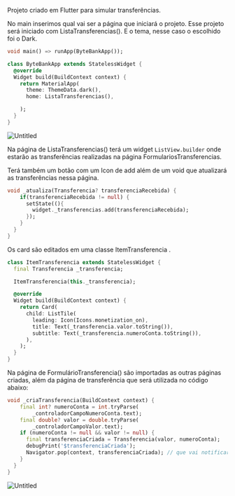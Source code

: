 Projeto criado em Flutter para simular transferências.

No main inserimos qual vai ser a página que iniciará o projeto. Esse projeto será iniciado com ListaTransferencias(). E o tema, nesse caso o escolhido foi o Dark.

```dart
void main() => runApp(ByteBankApp());

class ByteBankApp extends StatelessWidget {
  @override
  Widget build(BuildContext context) {
    return MaterialApp(
      theme: ThemeData.dark(),
      home: ListaTransferencias(),

    );
  }
}
```

![Untitled](https://s3-us-west-2.amazonaws.com/secure.notion-static.com/1253af13-d576-4af4-823e-4acca0cb717f/Untitled.png)

Na página de ListaTransferencias() terá um widget `ListView.builder` onde estarão as transferências realizadas na página FormulariosTransferencias.

Terá também um botão com um Icon de add além de um void que atualizará as transferências nessa página.

```dart
void _atualiza(Transferencia? transferenciaRecebida) {
    if(transferenciaRecebida != null) {
      setState((){
        widget._transferencias.add(transferenciaRecebida);
      });
    }
  }
}
```

Os card são editados em uma classe ItemTransferencia .

```dart
class ItemTransferencia extends StatelessWidget {
  final Transferencia _transferencia;

  ItemTransferencia(this._transferencia);

  @override
  Widget build(BuildContext context) {
    return Card(
      child: ListTile(
        leading: Icon(Icons.monetization_on),
        title: Text(_transferencia.valor.toString()),
        subtitle: Text(_transferencia.numeroConta.toString()),
      ),
    );
  }
}
```

Na página de FormulárioTransferencia() são importadas as outras páginas criadas, além da página de transferência que será utilizada no código abaixo:

```dart
void _criaTransferencia(BuildContext context) {
    final int? numeroConta = int.tryParse(
        _controladorCampoNumeroConta.text);
    final double? valor = double.tryParse(
        _controladorCampoValor.text);
    if (numeroConta != null && valor != null) {
      final transferenciaCriada = Transferencia(valor, numeroConta);
      debugPrint('$transferenciaCriada');
      Navigator.pop(context, transferenciaCriada); // que vai notificar a lista
    }
  }
}
```

![Untitled](https://s3-us-west-2.amazonaws.com/secure.notion-static.com/fd5717fd-4dfb-448c-a215-cd1042b79d8d/Untitled.png)
